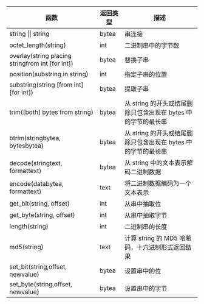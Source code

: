

| **函数**                                         | **返回类型** | **描述**                                                  |
| ------------------------------------------------ | ------------ | --------------------------------------------------------- |
| string \|\| string                               | bytea        | 串连接                                                    |
| octet_length(string)                             | int          | 二进制串中的字节数                                        |
| overlay(string placing stringfrom int [for int]) | bytea        | 替换子串                                                  |
| position(substring in string)                    | int          | 指定子串的位置                                            |
| substring(string [from int] [for int])           | bytea        | 提取子串                                                  |
| trim([both] bytes from string)                   | bytea        | 从 string 的开头或结尾删除只包含出现在 bytes 中的字节的最长串 |
| btrim(stringbytea, bytesbytea)                   | bytea        | 从 string 的开头或结尾删除只包含出现在 bytes 中的字节的最长串 |
| decode(stringtext, formattext)                   | bytea        | 从 string 中的文本表示解码二进制数据                        |
| encode(databytea, formattext)                    | text         | 将二进制数据编码为一个文本表示                            |
| get_bit(string, offset)                          | int          | 从串中抽取位                                              |
| get_byte(string, offset)                         | int          | 从串中抽取字节                                            |
| length(string)                                   | int          | 二进制串的长度                                            |
| md5(string)                                      | text         | 计算 string 的 MD5 哈希码，十六进制形式返回结果               |
| set_bit(string,offset, newvalue)                 | bytea        | 设置串中的位                                              |
| set_byte(string,offset, newvalue)                | bytea        | 设置串中的字节                                            |

